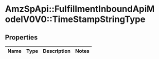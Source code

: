 # AmzSpApi::FulfillmentInboundApiModelV0V0::TimeStampStringType

## Properties
Name | Type | Description | Notes
------------ | ------------- | ------------- | -------------


